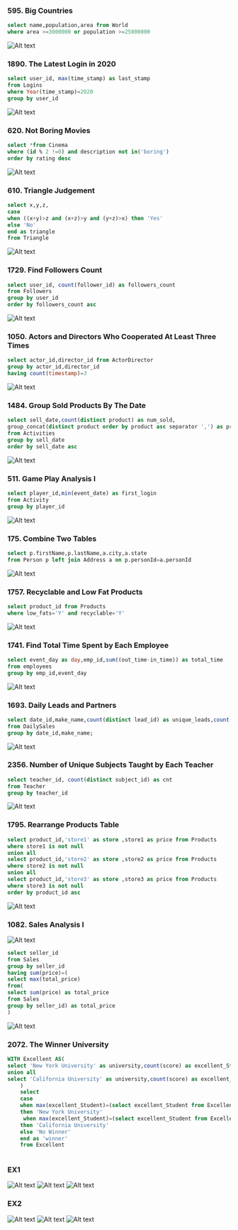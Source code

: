### 595. Big Countries
```sql
select name,population,area from World 
where area >=3000000 or population >=25000000
```
![Alt text](595.png)


### 1890. The Latest Login in 2020
```sql
select user_id, max(time_stamp) as last_stamp
from Logins 
where Year(time_stamp)=2020
group by user_id
```
![Alt text](1890.png)


### 620. Not Boring Movies
```sql
select *from Cinema 
where (id % 2 !=0) and description not in('boring')
order by rating desc
```
![Alt text](620.png)


### 610. Triangle Judgement
```sql
select x,y,z,
case 
when ((x+y)>z and (x+z)>y and (y+z)>x) then 'Yes'
else 'No'
end as triangle
from Triangle
```
![Alt text](610.png)


### 1729. Find Followers Count
```sql
select user_id, count(follower_id) as followers_count
from Followers
group by user_id
order by followers_count asc
```
![Alt text](1729.png)


### 1050. Actors and Directors Who Cooperated At Least Three Times
```sql
select actor_id,director_id from ActorDirector
group by actor_id,director_id
having count(timestamp)=3
```
![Alt text](1050.png)


### 1484. Group Sold Products By The Date
```sql
select sell_date,count(distinct product) as num_sold,
group_concat(distinct product order by product asc separator ',') as products
from Activities 
group by sell_date
order by sell_date asc
```
![Alt text](1484.png)

### 511. Game Play Analysis I
```sql
select player_id,min(event_date) as first_login
from Activity 
group by player_id
```
![Alt text](511.png)


### 175. Combine Two Tables
```sql
select p.firstName,p.lastName,a.city,a.state 
from Person p left join Address a on p.personId=a.personId
```
![Alt text](175.png)


### 1757. Recyclable and Low Fat Products
```sql
select product_id from Products
where low_fats='Y' and recyclable='Y'
```
![Alt text](1757.png)


### 1741. Find Total Time Spent by Each Employee
```sql
select event_day as day,emp_id,sum((out_time-in_time)) as total_time
from employees
group by emp_id,event_day
```
![Alt text](1741.png)


### 1693. Daily Leads and Partners
```sql
select date_id,make_name,count(distinct lead_id) as unique_leads,count(distinct partner_id) as unique_partners
from DailySales
group by date_id,make_name;
```
![Alt text](1693.png)


### 2356. Number of Unique Subjects Taught by Each Teacher
```sql
select teacher_id, count(distinct subject_id) as cnt
from Teacher
group by teacher_id
```
![Alt text](2356.png)

### 1795. Rearrange Products Table
```sql
select product_id,'store1' as store ,store1 as price from Products
where store1 is not null
union all
select product_id,'store2' as store ,store2 as price from Products
where store2 is not null
union all
select product_id,'store3' as store ,store3 as price from Products
where store3 is not null
order by product_id asc
```
![Alt text](1795.png)


### 1082. Sales Analysis I
![Alt text](1082.1.png)
```sql
select seller_id 
from Sales
group by seller_id
having sum(price)=(
select max(total_price) 
from(
select sum(price) as total_price
from Sales
group by seller_id) as total_price
)
```
![Alt text](1082.2.png)

### 2072. The Winner University
```sql
WITH Excellent AS(
select 'New York University' as university,count(score) as excellent_Student from NewYork where score>=90
union all 
select 'California University' as university,count(score) as excellent_Student from California where score>=90
    )
    select 
    case 
    when max(excellent_Student)=(select excellent_Student from Excellent where university='New York University')
    then 'New York University'
     when max(excellent_Student)=(select excellent_Student from Excellent where university='California University')
    then 'California University'
    else 'No Winner'
    end as 'winner'
    from Excellent
   
```
### EX1
![Alt text](2072.1.png)
![Alt text](2072.2.png)
![Alt text](2072.3.png)

### EX2 
![Alt text](EX2.1.png)
![Alt text](EX2.2.png)
![Alt text](EX2.3.png)






